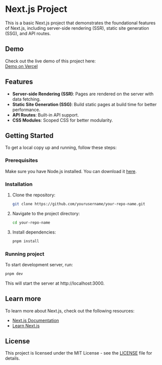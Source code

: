 # Next.js Project

This is a basic Next.js project that demonstrates the foundational features of Next.js, including server-side rendering (SSR), static site generation (SSG), and API routes.

## Demo

Check out the live demo of this project here:  
[Demo on Vercel](https://demo-nextjs-one.vercel.app/)

## Features

- **Server-side Rendering (SSR)**: Pages are rendered on the server with data fetching.
- **Static Site Generation (SSG)**: Build static pages at build time for better performance.
- **API Routes**: Built-in API support.
- **CSS Modules**: Scoped CSS for better modularity.

## Getting Started

To get a local copy up and running, follow these steps:

### Prerequisites

Make sure you have Node.js installed. You can download it [here](https://nodejs.org/).

### Installation

1. Clone the repository:
   ```bash
   git clone https://github.com/yourusername/your-repo-name.git
2. Navigate to the project directory:
   ```bash
   cd your-repo-name
3. Install dependencies:
   ```bash
   pnpm install

### Running project
To start development server, run:
```bash
pnpm dev
```
This will start the server at http://localhost:3000.

## Learn more

To learn more about Next.js, check out the following resources:
- [Next.js Documentation](https://nextjs.org/docs)
- [Learn Next.js](https://nextjs.org/learn)

## License

This project is licensed under the MIT License - see the [LICENSE](./LICENSE) file for details.
